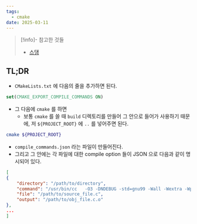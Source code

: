 ```yaml
---
tags:
  - cmake
date: 2025-03-11
---
```

> [!info]- 참고한 것들
> - [스댕](https://stackoverflow.com/a/61471216)

## TL;DR

- `CMakeLists.txt` 에 다음의 줄을 추가하면 된다.

```cmake
set(CMAKE_EXPORT_COMPILE_COMMANDS ON)
```

- 그 다음에 `cmake` 를 하면
	- 보통 `cmake` 를 쓸 때 `build` 디렉토리를 만들어 그 안으로 들어가 사용하기 때문에, 저 `${PROJECT_ROOT}` 에 `..` 를 넣어주면 된다.

```bash
cmake ${PROJECT_ROOT}
```

- `compile_commands.json` 라는 파일이 만들어진다.
- 그리고 그 안에는 각 파일에 대한 compile option 들이 JSON 으로 다음과 같이 명시되어 있다.

```json
[
{
	"directory": "/path/to/directory",
	"command": "/usr/bin/cc   -O3 -DNDEBUG -std=gnu99 -Wall -Wextra -Wpedantic -Wmissing-prototypes -Werror -o /path/to/obj_file.c.o -c /path/to/source_file.c",
	"file": "/path/to/source_file.c",
	"output": "/path/to/obj_file.c.o"
},
...
]
```